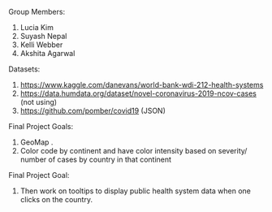 Group Members: 
1. Lucia Kim
2. Suyash Nepal
3. Kelli Webber
4. Akshita Agarwal

Datasets:
1. https://www.kaggle.com/danevans/world-bank-wdi-212-health-systems
2. https://data.humdata.org/dataset/novel-coronavirus-2019-ncov-cases (not using)
3. https://github.com/pomber/covid19 (JSON)

Final Project Goals: 
1. GeoMap .
2. Color code by continent and have color intensity based on severity/ number of cases by country in that continent 

Final Project Goal: 
1. Then work on tooltips to display public health system data when one clicks on the country.